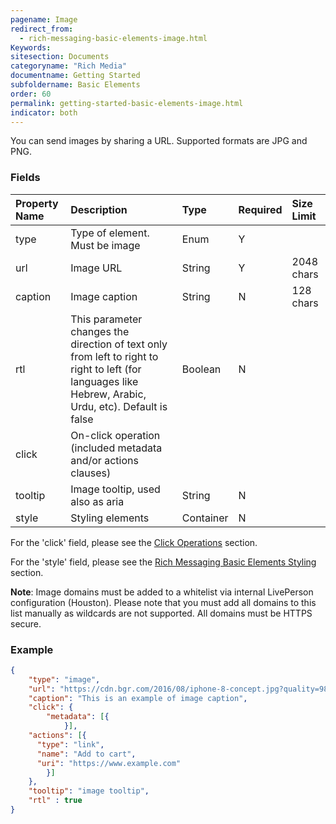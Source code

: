 ```yaml
---
pagename: Image
redirect_from:
  - rich-messaging-basic-elements-image.html
Keywords:
sitesection: Documents
categoryname: "Rich Media"
documentname: Getting Started
subfoldername: Basic Elements
order: 60
permalink: getting-started-basic-elements-image.html
indicator: both
---
```


You can send images by sharing a URL. Supported formats are JPG and PNG.

### Fields

| Property Name | Description | Type | Required | Size Limit |
| :--- | :--- | :--- | :--- | :--- |
| type | Type of element. Must be image | Enum | Y |  |
| url | Image URL | String | Y | 2048 chars |
| caption | Image caption | String | N | 128 chars |
| rtl | This parameter changes the direction of text only from left to right to right to left (for languages like Hebrew, Arabic, Urdu, etc). Default is false | Boolean | N |  |
| click | On-click operation (included metadata and/or actions clauses) |  |  |  |
| tooltip | Image tooltip, used also as aria | String | N |  |
| style | Styling elements | Container | N | |

For the 'click' field, please see the [Click Operations](rich-messaging-click-ops.html) section.

For the 'style' field, please see the [Rich Messaging Basic Elements Styling](rich-messaging-styling.html) section.

**Note**: Image domains must be added to a whitelist via internal LivePerson configuration (Houston). Please note that you must add all domains to this list manually as wildcards are not supported. All domains must be HTTPS secure.

### Example

```json
{
	"type": "image",
	"url": "https://cdn.bgr.com/2016/08/iphone-8-concept.jpg?quality=98&strip=all",
	"caption": "This is an example of image caption",
	"click": {
		"metadata": [{
	        }],
    "actions": [{
      "type": "link",
      "name": "Add to cart",
      "uri": "https://www.example.com"
		}]
	},
	"tooltip": "image tooltip",
	"rtl" : true
}
```
